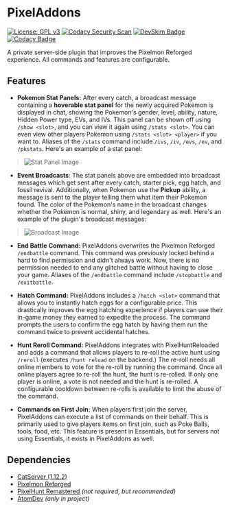 # PixelAddons

[![License: GPL v3](https://img.shields.io/badge/License-GPLv3-blue.svg)](https://www.gnu.org/licenses/gpl-3.0)
[![Codacy Security Scan](https://github.com/Foulest/PixelAddons/actions/workflows/codacy.yml/badge.svg)](https://github.com/Foulest/PixelAddons/actions/workflows/codacy.yml)
[![DevSkim Badge](https://github.com/Foulest/PixelAddons/actions/workflows/devskim.yml/badge.svg)](https://github.com/Foulest/PixelAddons/actions/workflows/devskim.yml)
[![Codacy Badge](https://app.codacy.com/project/badge/Grade/338803e66b67417686545c92133604a9)](https://app.codacy.com/gh/Foulest/PixelAddons/dashboard?utm_source=gh&utm_medium=referral&utm_content=&utm_campaign=Badge_grade)

A private server-side plugin that improves the Pixelmon Reforged experience. All commands and features are configurable.

## Features
- **Pokemon Stat Panels:** After every catch, a broadcast message containing a **hoverable stat panel** for the newly acquired Pokemon is displayed in chat, showing the Pokemon's gender, level, ability, nature, Hidden Power type, EVs, and IVs. This panel can be shown off using `/show <slot>`, and you can view it again using `/stats <slot>`. You can even view other players Pokemon using `/stats <slot> <player>` if you want to. Aliases of the `/stats` command include `/ivs`, `/iv`, `/evs`, `/ev`, and `/pkstats`. Here's an example of a stat panel:

> ![Stat Panel Image](https://i.imgur.com/DcmbssN.png)

- **Event Broadcasts**: The stat panels above are embedded into broadcast messages which get sent after every catch, starter pick, egg hatch, and fossil revival. Additionally, when Pokemon use the **Pickup** ability, a message is sent to the player telling them what item their Pokemon found. The color of the Pokemon's name in the broadcast changes whether the Pokemon is normal, shiny, and legendary as well. Here's an example of the plugin's broadcast messages:

> ![Broadcast Image](https://i.imgur.com/rXqzPWK.png)

- **End Battle Command:** PixelAddons overwrites the Pixelmon Reforged `/endbattle` command. This command was previously locked behind a hard to find permission and didn't always work. Now, there is no permission needed to end any glitched battle without having to close your game. Aliases of the `/endbattle` command include `/stopbattle` and `/exitbattle`.

- **Hatch Command:** PixelAddons includes a `/hatch <slot>` command that allows you to instantly hatch eggs for a configurable price. This drastically improves the egg hatching experience if players can use their in-game money they earned to expedite the process. The command prompts the users to confirm the egg hatch by having them run the command twice to prevent accidental hatches.

- **Hunt Reroll Command:** PixelAddons integrates with PixelHuntReloaded and adds a command that allows players to re-roll the active hunt using `/reroll` (executes `/hunt reload` on the backend.) The re-roll needs all online members to vote for the re-roll by running the command. Once all online players agree to re-roll the hunt, the hunt is re-rolled. If only one player is online, a vote is not needed and the hunt is re-rolled. A configurable cooldown between re-rolls is available to limit the abuse of the command.

- **Commands on First Join:** When players first join the server, PixelAddons can execute a list of commands on their behalf. This is primarily used to give players items on first join, such as Poke Balls, tools, food, etc. This feature is present in Essentials, but for servers not using Essentials, it exists in PixelAddons as well.

## Dependencies
- [CatServer (1.12.2)](https://catmc.org/)
- [Pixelmon Reforged](https://reforged.gg)
- [PixelHunt Remastered](https://pixelmonmod.com/wiki/PixelHunt_Remastered) *(not required, but recommended)*
- [AtomDev](https://github.com/josephworks/AtomMC) *(only in project)*
